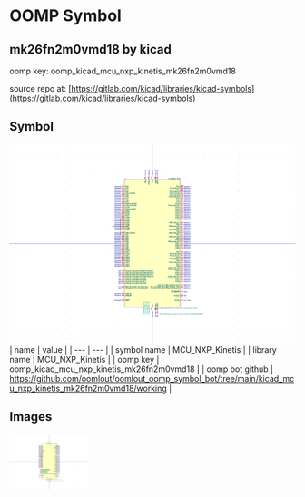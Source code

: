 # OOMP Symbol  
## mk26fn2m0vmd18  by kicad  
  
oomp key: oomp_kicad_mcu_nxp_kinetis_mk26fn2m0vmd18  
  
source repo at: [https://gitlab.com/kicad/libraries/kicad-symbols](https://gitlab.com/kicad/libraries/kicad-symbols)  
## Symbol  
  
[![working.png](working_600.png)](working.png)  
| name | value | 
| --- | --- | 
| symbol name | MCU_NXP_Kinetis | 
| library name | MCU_NXP_Kinetis | 
| oomp key | oomp_kicad_mcu_nxp_kinetis_mk26fn2m0vmd18 | 
| oomp bot github | https://github.com/oomlout/oomlout_oomp_symbol_bot/tree/main/kicad_mcu_nxp_kinetis_mk26fn2m0vmd18/working | 
## Images  
  
[![working.png](working_140.png)](working.png)  
